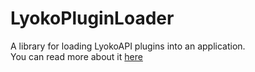# LyokoPluginLoader
A library for loading LyokoAPI plugins into an application.<br>
You can read more about it [here](https://lyokoapi.gitbook.io/lyokoapi/docs/pluginloader/events)
